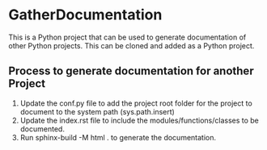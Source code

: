 # GatherDocumentation
This is a Python project that can be used to generate documentation of other Python projects.  This can be cloned and added as a Python project.

## Process to generate documentation for another Project
1. Update the conf.py file to add the project root folder for the project to document to the system path (sys.path.insert)
2. Update the index.rst file to include the modules/functions/classes to be documented.
3. Run sphinx-build -M html . <target build directory> to generate the documentation.
